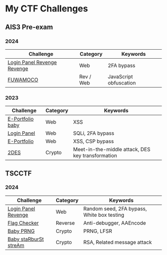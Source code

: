 # My CTF Challenges
## AIS3 Pre-exam
### 2024

| Challenge                                                    | Category  | Keywords               |
| ------------------------------------------------------------ | --------- | ---------------------- |
| [Login Panel Revenge Revenge](ais3-pre-exam/2024/web/login-panel-revenge-revenge) | Web       | 2FA bypass             |
| [FUWAMOCO](ais3-pre-exam/2024/rev/javascript-flag-checker/)  | Rev / Web | JavaScript obfuscation |

### 2023

| Challenge                                                   | Category | Keywords                                          |
| ----------------------------------------------------------- | -------- | ------------------------------------------------- |
| [E-Portfolio baby](ais3-pre-exam/2023/web/e-portfolio-baby) | Web      | XSS                                               |
| [Login Panel](ais3-pre-exam/2023/web/login-panel)           | Web      | SQLi, 2FA bypass                                  |
| [E-Portfolio](ais3-pre-exam/2023/web/e-portfolio)           | Web      | XSS, CSP bypass                                   |
| [2DES](ais3-pre-exam/2023/crypto/2des)                      | Crypto   | Meet-in-the-middle attack, DES key transformation |

## TSCCTF

### 2024

| Challenge                                                    | Category | Keywords                                   |
| ------------------------------------------------------------ | -------- | ------------------------------------------ |
| [Login Panel Revenge](tscctf/2024/web/login-panel-revenge)   | Web      | Random seed, 2FA bypass, White box testing |
| [Flag Checker](tscctf/2024/reverse/flag-checker)             | Reverse  | Anti-debugger, AAEncode                    |
| [Baby PRNG](tscctf/2024/crypto/baby-prng)                    | Crypto   | PRNG, LFSR                                 |
| [Baby staRburSt streAm](tscctf/2024/crypto/baby-starburst-stream) | Crypto   | RSA, Related message attack                |
